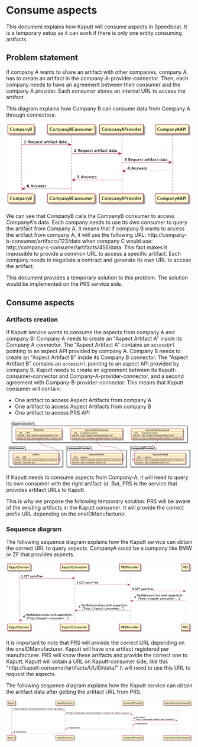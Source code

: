 # Consume aspects

This document explains how Kaputt will consume aspects in Speedboat.
It is a temporary setup as it can work if there is only one entity consuming artifacts.

## Problem statement

If company A wants to share an artifact with other companies, company A has to create an artifact in the company-A-provider-connector.
Then, each company needs to have an agreement between their consumer and the company A provider.
Each consumer stores an internal URL to access the artifact.

This diagram explains how Company B can consume data from Company A through connectors:

![CompanyB consumes CompanyA data with connectors](./diagrams/access-company-a-api.png)

We can see that CompanyB calls the CompanyB consumer to access CompanyA's data.
Each company needs to use its own consumer to query the artifact from Company A.
It means that if company B wants to access the artifact from company A, it will use the following URL: http://company-b-consumer/artifacts/123/data when company C would use: http://company-c-consumer/artifacts/456/data.
This fact makes it impossible to provide a common URL to access a specific artifact. Each company needs to negotiate a contract and generate its own URL to access the artifact.

This document provides a temporary solution to this problem. The solution would be implemented on the PRS service side.

## Consume aspects

### Artifacts creation

If Kaputt service wants to consume the aspects from company A and company B:
Company A needs to create an "Aspect Artifact A" inside its Company A connector. The "Aspect Artifact A" contains an `accessUrl` pointing to an aspect API provided by company A.
Company B needs to create an "Aspect Artifact B" inside its Company B connector. The "Aspect Artifact B" contains an `accessUrl` pointing to an aspect API provided by company B. 
Kaputt needs to create an agreement between its Kaputt-consumer-connector and Company-A-provider-connector, and a second agreement with Company-B-provider-connector.
This means that Kaputt consumer will contain: 
- One artifact to access Aspect Artifacts from company A
- One artifact to access Aspect Artifacts from company B
- One artifact to access PRS API

![Artifacts](./diagrams/artifacts.png)

If Kaputt needs to consume aspects from Company-A, it will need to query its own consumer with the right artifact-id.
But, PRS is the service that provides artifact URLs to Kaputt.

This is why we propose the following temporary solution:
PRS will be aware of the existing artifacts in the Kaputt consumer. It will provide the correct prefix URL depending on the oneIDManufacturer.

### Sequence diagram

The following sequence diagram explains how the Kaputt service can obtain the correct URL to query aspects.
CompanyA could be a company like BMW or ZF that provides aspects.

![Get aspects URL sequence diagram](./diagrams/speedboat-get-aspect-url-sequence-diagram.png)

It is important to note that PRS will provide the correct URL depending on the oneIDManufacturer.
Kaputt will have one artifact registered per manufacturer. PRS will know these artifacts and provide the correct one to Kaputt.
Kaputt will obtain a URL on Kaputt-consumer side, like this "http://kaputt-consumer/artifacts/UUID/data/<params>"
It will need to use this URL to request the aspects.

The following sequence diagram explains how the Kaputt service can obtain the artifact data after getting the artifact URL from PRS.

![Get aspect sequence diagram](./diagrams/speedboat-get-aspect.png)